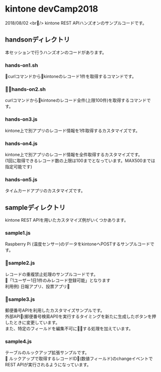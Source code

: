 # kintone devCamp2018
2018/08/02 <br/>
kintone REST APIハンズオンのサンプルコードです。

## handsonディレクトリ
本セッションで行うハンズオンのコードがあります。
### hands-on1.sh
curlコマンドからkintoneのレコード1件を取得するコマンドです。

### hands-on2.sh
curlコマンドからkintoneのレコード全件(上限100件)を取得するコマンドです。

### hands-on3.js
kintone上で別アプリのレコード情報を1件取得するカスタマイズです。

### hands-on4.js
kintone上で別アプリのレコード情報を全件取得するカスタマイズです。<br/>
(1回に取得できるレコード数の上限は100までとなっています。MAX500までは指定可能です)

### hands-on5.js
タイムカードアプリのカスタマイズです。

## sampleディレクトリ
kintone REST APIを用いたカスタマイズ例がいくつかあります。

### sample1.js
Raspberry Pi (温度センサー)のデータをkintoneへPOSTするサンプルコードです。

### sample2.js
レコードの重複禁止処理のサンプルコードです。<br/>
「1ユーザー1日1件のみレコード登録可能」となります<br/>
利用例) 日報アプリ、投票アプリ

### sample3.js
郵便番号APIを利用したカスタマイズサンプルです。<br/>
外部API(郵便番号検索API)を実行するタイミングを新たに生成したボタンを押したときに変更しています。<br/>
また、特定のフィールドを編集不可にする処理を加えています。

### sample4.js
テーブルのルックアップ拡張サンプルです。<br/>
ルックアップで取得するレコードID(数値フィールド)のchangeイベントでREST APIが実行されるようになっています。<br/>